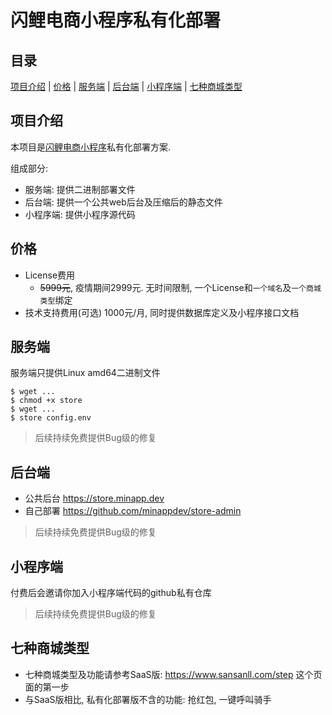 # 闪鲤电商小程序私有化部署

## 目录

[项目介绍]() | [价格]() | [服务端]() | [后台端]()  | [小程序端]() | [七种商城类型]()

## 项目介绍

本项目是[闪鲤电商小程序](https://www.sansanll.com)私有化部署方案.

组成部分:

* 服务端: 提供二进制部署文件
* 后台端: 提供一个公共web后台及压缩后的静态文件
* 小程序端: 提供小程序源代码

## 价格

* License费用
    * ~~5999元~~, 疫情期间2999元. 无时间限制, 一个License和`一个域名`及`一个商城类型`绑定
* 技术支持费用(可选)
    1000元/月, 同时提供数据库定义及小程序接口文档

## 服务端

服务端只提供Linux amd64二进制文件

```
$ wget ...
$ chmod +x store
$ wget ...
$ store config.env
```

> 后续持续免费提供Bug级的修复

## 后台端

* 公共后台 https://store.minapp.dev
* 自己部署 https://github.com/minappdev/store-admin

> 后续持续免费提供Bug级的修复

## 小程序端

付费后会邀请你加入小程序端代码的github私有仓库

> 后续持续免费提供Bug级的修复

## 七种商城类型

* 七种商城类型及功能请参考SaaS版: https://www.sansanll.com/step 这个页面的第一步
* 与SaaS版相比, 私有化部署版不含的功能: 抢红包, 一键呼叫骑手

